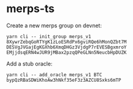 # merps-ts

Create a new merps group on devnet:

```
yarn cli -- init_group merps_v1 8XywrZebqGoRTYgK1zLoESRdPx6gviRQe6hMonQZbt7M DESVgJVGajEgKGXhb6XmqDHGz3VjdgP7rEVESBgxmroY EMjjdsqERN4wJUR9jMBax2pzqQPeGLNn5NeucbHpDUZK
```

Add a stub oracle:

```
yarn cli -- add_oracle merps_v1 BTC bypQzRBaSDWiKhoAw3hNkf35eF3z3AZCU8Sxks6mTP
```
